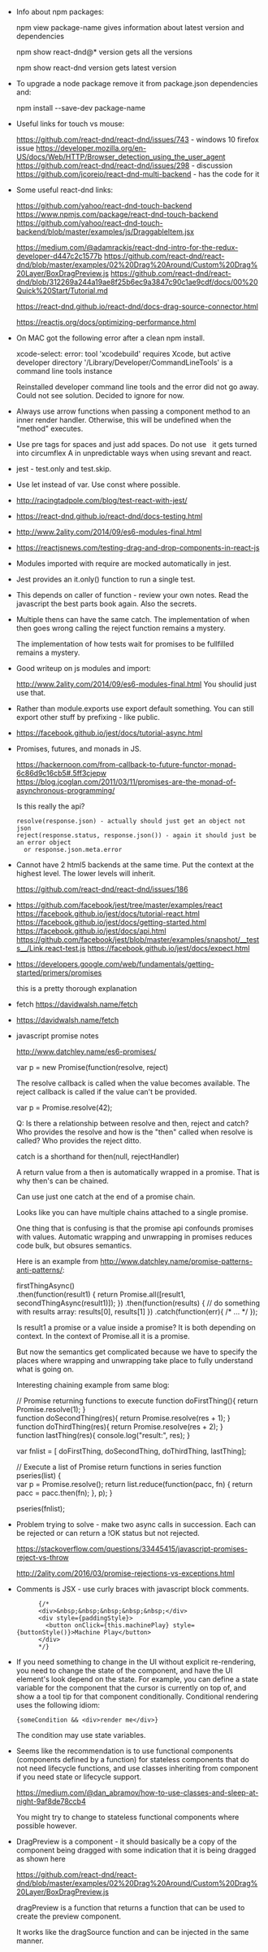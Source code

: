 
- Info about npm packages:

    npm view package-name 
      gives information about latest version and dependencies

    npm show react-dnd@* version
      gets all the versions

    npm show react-dnd version
      gets latest version

- To upgrade a node package remove it from package.json dependencies and:

  npm install --save-dev package-name

- Useful links for touch vs mouse:

    https://github.com/react-dnd/react-dnd/issues/743 - windows 10 firefox issue
    https://developer.mozilla.org/en-US/docs/Web/HTTP/Browser_detection_using_the_user_agent
    https://github.com/react-dnd/react-dnd/issues/298 - discussion
    https://github.com/jcoreio/react-dnd-multi-backend - has the code for it

- Some useful react-dnd links:

    https://github.com/yahoo/react-dnd-touch-backend
    https://www.npmjs.com/package/react-dnd-touch-backend
    https://github.com/yahoo/react-dnd-touch-backend/blob/master/examples/js/DraggableItem.jsx

    https://medium.com/@adamrackis/react-dnd-intro-for-the-redux-developer-d447c2c1577b
    https://github.com/react-dnd/react-dnd/blob/master/examples/02%20Drag%20Around/Custom%20Drag%20Layer/BoxDragPreview.js
    https://github.com/react-dnd/react-dnd/blob/312269a244a19ae8f25b6ec9a3847c90c1ae9cdf/docs/00%20Quick%20Start/Tutorial.md

    https://react-dnd.github.io/react-dnd/docs-drag-source-connector.html

    https://reactjs.org/docs/optimizing-performance.html

- On MAC got the following error after a clean npm install. 

  xcode-select: error: tool 'xcodebuild' requires Xcode, but active developer directory 
  '/Library/Developer/CommandLineTools' is a command line tools instance

  Reinstalled developer command line tools and the error did not go away.
  Could not see solution. Decided to ignore for now.

- Always use arrow functions when passing a component method to an inner render 
  handler. Otherwise, this will be undefined when the "method" executes.

- Use pre tags for spaces and just add spaces. Do not use &nbsp; it gets turned
  into circumflex A in unpredictable ways when using srevant and react.

- jest - test.only and test.skip.

- Use let instead of var. Use const where possible.

- http://racingtadpole.com/blog/test-react-with-jest/

- https://react-dnd.github.io/react-dnd/docs-testing.html

- http://www.2ality.com/2014/09/es6-modules-final.html

- https://reactjsnews.com/testing-drag-and-drop-components-in-react-js

- Modules imported with require are mocked automatically in jest.

- Jest provides an it.only() function to run a single test. 

- This depends on caller of function - review your own notes.
  Read the javascript the best parts book again. Also the secrets.

- Multiple thens can have the same catch. The implementation of
  when then goes wrong calling the reject function remains a mystery.

  The implementation of how tests wait for promises to be 
  fullfilled remains a mystery.

- Good writeup on js modules and import:

    http://www.2ality.com/2014/09/es6-modules-final.html
    You shoulid just use that.

- Rather than module.exports use export default something.
  You can still export other stuff by prefixing - like public.

- https://facebook.github.io/jest/docs/tutorial-async.html

- Promises, futures, and monads in JS.

  https://hackernoon.com/from-callback-to-future-functor-monad-6c86d9c16cb5#.5ff3cjepw
  https://blog.jcoglan.com/2011/03/11/promises-are-the-monad-of-asynchronous-programming/

  Is this really the api?

      resolve(response.json) - actually should just get an object not json
      reject(response.status, response.json()) - again it should just be an error object
        or response.json.meta.error

- Cannot have 2 html5 backends at the same time. Put the context at the highest level.
  The lower levels will inherit.

  https://github.com/react-dnd/react-dnd/issues/186

- https://github.com/facebook/jest/tree/master/examples/react
  https://facebook.github.io/jest/docs/tutorial-react.html
  https://facebook.github.io/jest/docs/getting-started.html
  https://facebook.github.io/jest/docs/api.html
  https://github.com/facebook/jest/blob/master/examples/snapshot/__tests__/Link.react-test.js
  https://facebook.github.io/jest/docs/expect.html

- https://developers.google.com/web/fundamentals/getting-started/primers/promises

  this is a pretty thorough explanation

- fetch https://davidwalsh.name/fetch 

- https://davidwalsh.name/fetch

- javascript promise notes

  http://www.datchley.name/es6-promises/

  var p = new Promise(function(resolve, reject)

  The resolve callback is called when the value becomes available.
  The reject callback is called if the value can't be provided.

  var p = Promise.resolve(42);

  Q: Is there a relationship between resolve and then, reject and catch?
  Who provides the resolve and how is the "then" called when resolve is called?
  Who provides the reject ditto.

  catch is a shorthand for then(null, rejectHandler)

  A return value from a then is automatically wrapped in a promise.
  That is why then's can be chained.

  Can use just one catch at the end of a promise chain.

  Looks like you can have multiple chains attached to a single
  promise.

  One thing that is confusing is that the promise api confounds
  promises with values. Automatic wrapping and unwrapping 
  in promises reduces code bulk, but obsures semantics.

  Here is an example from http://www.datchley.name/promise-patterns-anti-patterns/:

  firstThingAsync()  
  .then(function(result1) {
    return Promise.all([result1, secondThingAsync(result1)]); 
  })
  .then(function(results) {
    // do something with results array: results[0], results[1]
  })
  .catch(function(err){ /* ... */ });

  Is result1 a promise or a value inside a promise? It is both
  depending on context. In the context of Promise.all it is a promise.

  But now the semantics get complicated because we have to specify 
  the places where wrapping and unwrapping take place to fully understand
  what is going on.

  Interesting chaining example from same blog:

  // Promise returning functions to execute
  function doFirstThing(){ return Promise.resolve(1); }  
  function doSecondThing(res){ return Promise.resolve(res + 1); }  
  function doThirdThing(res){ return Promise.resolve(res + 2); }  
  function lastThing(res){ console.log("result:", res); }
  
  var fnlist = [ doFirstThing, doSecondThing, doThirdThing, lastThing];
  
  // Execute a list of Promise return functions in series
  function pseries(list) {  
    var p = Promise.resolve();
    return list.reduce(function(pacc, fn) {
      return pacc = pacc.then(fn);
    }, p);
  }
  
  pseries(fnlist);  

- Problem trying to solve - make two async calls in succession.
  Each can be rejected or can return a !OK status but not rejected.

  https://stackoverflow.com/questions/33445415/javascript-promises-reject-vs-throw

  http://2ality.com/2016/03/promise-rejections-vs-exceptions.html

- Comments is JSX - use curly braces with javascript block comments.

            {/*
            <div>&nbsp;&nbsp;&nbsp;&nbsp;&nbsp;</div>
            <div style={paddingStyle}>
              <button onClick={this.machinePlay} style={buttonStyle()}>Machine Play</button>
            </div>
            */}

- If you need something to change in the UI without explicit re-rendering,
  you need to change the state of the component, and have the UI element's
  look depend on the state. For example, you can define a state variable 
  for the component that the cursor is currently on top of, and show a 
  a tool tip for that component conditionally. Conditional rendering 
  uses the following idiom:

  `{someCondition && <div>render me</div>}`

  The condition may use state variables.

- Seems like the recommendation is to use functional components
  (components defined by a function) for stateless components that 
  do not need lifecycle functions, and use classes inheriting
  from component if you need state or lifecycle support.
  
  https://medium.com/@dan_abramov/how-to-use-classes-and-sleep-at-night-9af8de78ccb4

  You might try to change to stateless functional components where
  possible however.

- DragPreview is a component - it should basically be a copy of the component 
  being dragged with some indication that it is being dragged as shown here
  
  https://github.com/react-dnd/react-dnd/blob/master/examples/02%20Drag%20Around/Custom%20Drag%20Layer/BoxDragPreview.js

  dragPreview is a function that returns a function that can be used to create
  the preview component.

  It works like the dragSource function and can be injected in the same manner.

